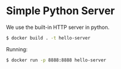 # Simple Python Server

We use the built-in HTTP server in python.

```bash
$ docker build . -t hello-server
```

Running:

```bash
$ docker run -p 8888:8888 hello-server
```
